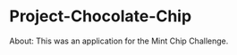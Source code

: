 Project-Chocolate-Chip
======================
About: This was an application for the Mint Chip Challenge.

